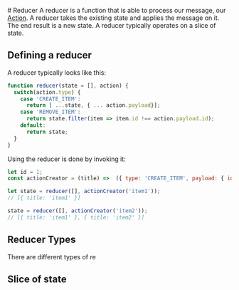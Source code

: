# Reducer
A reducer is a function that is able to process our message, our [Action](/redux/actions.md). A reducer takes the existing state and applies the message on it. The end result is a new state. A reducer typically operates on a slice of state.

## Defining a reducer

A reducer typically looks like this:

```js
function reducer(state = [], action) {
  switch(action.type) {
    case 'CREATE_ITEM':
      return [ ...state, { ... action.payload}];
    case 'REMOVE_ITEM':
      return state.filter(item => item.id !== action.payload.id);
    default:
      return state;
  }
}
```

Using the reducer is done by invoking it:

```js
let id = 1;
const actionCreator = (title) =>  ({ type: 'CREATE_ITEM', payload: { id: counter++, title } })

let state = reducer([], actionCreator('item1'));
// [{ title: 'item1' }]

state = reducer([], actionCreator('item2'));
// [{ title: 'item1' }, { title: 'item2' }]
```

## Reducer Types
There are different types of re

## Slice of state